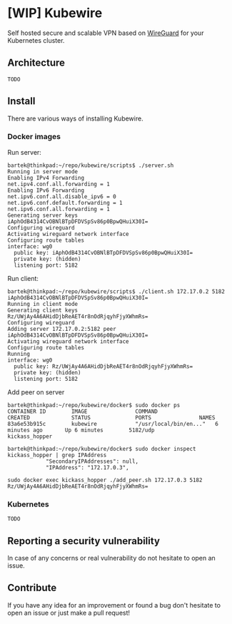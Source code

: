 # [WIP] Kubewire

Self hosted secure and scalable VPN based on [WireGuard](https://www.wireguard.com) for your Kubernetes cluster.

## Architecture

    TODO

## Install

There are various ways of installing Kubewire.

### Docker images

Run server:

    bartek@thinkpad:~/repo/kubewire/scripts$ ./server.sh 
    Running in server mode
    Enabling IPv4 Forwarding
    net.ipv4.conf.all.forwarding = 1
    Enabling IPv6 Forwarding
    net.ipv6.conf.all.disable_ipv6 = 0
    net.ipv6.conf.default.forwarding = 1
    net.ipv6.conf.all.forwarding = 1
    Generating server keys
    iAphOdB4314CvOBNlBTpDFDVSpSv86p0BpwQHuiX30I=
    Configuring wireguard
    Activating wireguard network interface
    Configuring route tables
    interface: wg0
      public key: iAphOdB4314CvOBNlBTpDFDVSpSv86p0BpwQHuiX30I=
      private key: (hidden)
      listening port: 5182

Run client:

    bartek@thinkpad:~/repo/kubewire/scripts$ ./client.sh 172.17.0.2 5182 iAphOdB4314CvOBNlBTpDFDVSpSv86p0BpwQHuiX30I=
    Running in client mode
    Generating client keys
    Rz/UWjAy4A6AHidDjbReAET4r8nOdRjqyhFjyXWhmRs=
    Configuring wireguard
    Adding server 172.17.0.2:5182 peer iAphOdB4314CvOBNlBTpDFDVSpSv86p0BpwQHuiX30I=
    Activating wireguard network interface
    Configuring route tables
    Running
    interface: wg0
      public key: Rz/UWjAy4A6AHidDjbReAET4r8nOdRjqyhFjyXWhmRs=
      private key: (hidden)
      listening port: 5182

Add peer on server

    bartek@thinkpad:~/repo/kubewire/docker$ sudo docker ps
    CONTAINER ID        IMAGE               COMMAND                  CREATED             STATUS              PORTS               NAMES
    83a6e53b915c        kubewire            "/usr/local/bin/en..."   6 minutes ago       Up 6 minutes        5182/udp            kickass_hopper

    bartek@thinkpad:~/repo/kubewire/docker$ sudo docker inspect kickass_hopper | grep IPAddress
                "SecondaryIPAddresses": null,
                "IPAddress": "172.17.0.3",
    
    sudo docker exec kickass_hopper ./add_peer.sh 172.17.0.3 5182 Rz/UWjAy4A6AHidDjbReAET4r8nOdRjqyhFjyXWhmRs=

### Kubernetes

    TODO

## Reporting a security vulnerability

In case of any concerns or real vulnerability do not hesitate to open an issue.

## Contribute

If you have any idea for an improvement or found a bug don't hesitate to open an issue or just make a pull request!




